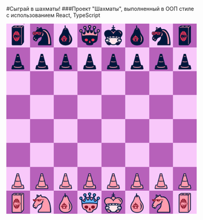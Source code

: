 
  #Сыграй в шахматы!
  ###Проект "Шахматы", выполненный в ООП стиле с использованием React, TypeScript


<p align="center">
  <img src="https://github.com/egorchh/chess/blob/master/src/assets/1.png?raw=true">
</p>
